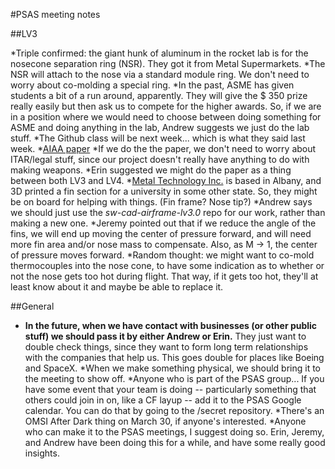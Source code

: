 #PSAS meeting notes

##LV3

*Triple confirmed: the giant hunk of aluminum in the rocket lab is for the nosecone separation ring (NSR). They got it from Metal Supermarkets.
	*The NSR will attach to the nose via a standard module ring. We don't need to worry about co-molding a special ring.
*In the past, ASME has given students a bit of a run around, apparently. They will give the $ 350 prize really easily but then ask us to compete for the higher awards. So, if we are in a position where we would need to choose between doing something for ASME and doing anything in the lab, Andrew suggests we just do the lab stuff.
*The Github class will be next week... which is what they said last week.
*[AIAA paper](https://www.aiaa-space.org/)
	*If we do the the paper, we don't need to worry about ITAR/legal stuff, since our project doesn't really have anything to do with making weapons.
	*Erin suggested we might do the paper as a thing between both LV3 and LV4.
*[Metal Technology Inc.](http://www.mtialbany.com/) is based in Albany, and 3D printed a fin section for a university in some other state. So, they might be on board for helping with things. (Fin frame? Nose tip?)
*Andrew says we should just use the *sw-cad-airframe-lv3.0* repo for our work, rather than making a new one.
*Jeremy pointed out that if we reduce the angle of the fins, we will end up moving the center of pressure forward, and will need more fin area and/or nose mass to compensate. Also, as M -> 1, the center of pressure moves forward.
*Random thought: we might want to co-mold thermocouples into the nose cone, to have some indication as to whether or not the nose gets too hot during flight. That way, if it gets too hot, they'll at least know about it and maybe be able to replace it.

##General

* **In the future, when we have contact with businesses (or other public stuff) we should pass it by either Andrew or Erin.** They just want to double check things, since they want to form long term relationships with the companies that help us. This goes double for places like Boeing and SpaceX.
*When we make something physical, we should bring it to the meeting to show off.
*Anyone who is part of the PSAS group... If you have some event that your team is doing -- particularly something that others could join in on, like a CF layup -- add it to the PSAS Google calendar. You can do that by going to the /secret repository.
*There's an OMSI After Dark thing on March 30, if anyone's interested.
*Anyone who can make it to the PSAS meetings, I suggest doing so. Erin, Jeremy, and Andrew have been doing this for a while, and have some really good insights.​​
